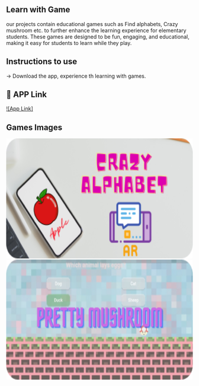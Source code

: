 
## Learn with Game
our projects contain educational games such as Find alphabets, Crazy mushroom etc. to further enhance the learning experience for elementary students. These games are designed to be fun, engaging, and educational, making it easy for students to learn while they play.

## Instructions to use
-> Download the app, experience th learning with games. 

## 🔗 APP Link
[![App Link]](https://drive.google.com/drive/u/0/folders/1VHlDCe4mFjjYb2RHD6dWfUxB1NJlvBnx?lfhs=2)

## Games Images
<img src="crazy alphabets.png" width="510" height="324"> <img src="pretty musroom.png" width="510" height="324">

